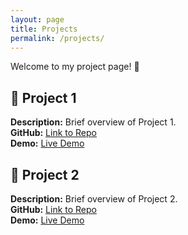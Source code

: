 ```yaml
---
layout: page
title: Projects
permalink: /projects/
---
```


Welcome to my project page! 🚀

## 📂 Project 1
**Description:** Brief overview of Project 1.  
**GitHub:** [Link to Repo](https://github.com/yourusername/project1)  
**Demo:** [Live Demo](https://yourusername.github.io/project1)

## 📂 Project 2
**Description:** Brief overview of Project 2.  
**GitHub:** [Link to Repo](https://github.com/yourusername/project2)  
**Demo:** [Live Demo](https://yourusername.github.io/project2)
